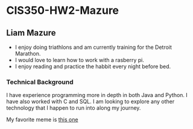 # CIS350-HW2-Mazure

## Liam Mazure

* I enjoy doing triathlons and am currently training for the Detroit Marathon.
* I would love to learn how to work with a rasberry pi.
* I enjoy reading and practice the habbit every night before bed.

### Technical Background

I have experience programming more in depth in both Java and Python.
I have also worked with C and SQL.
I am looking to explore any other technology that I happen to run into along my journey.

My favorite meme is [this one](https://me.me/i/when-you-cant-afford-gas-for-your-car-so-you-1a3c565767b74e2ba06109147d4a0f44)
